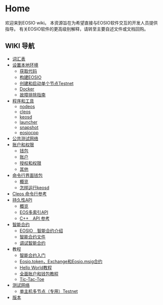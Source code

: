 # Home

欢迎来到EOSIO wiki。 本资源旨在为希望直接与EOSIO软件交互的开发人员提供指导。 有关EOSIO软件的更高级别解释，请转至主要自述文件或文档回购。

## WIKI 导航

- [词汇表]()
- [设置本地环境]()
    - [获取代码]()
    - [构建EOSIO]()
    - [创建和启动单个节点Testnet]()
    - [Docker]()
    - [故障排除指南]()
- [程序和工具]()
    - [nodeos]()
    - [cleos]()
    - [keosd]()
    - [launcher]()
    - [snapshot]()
    - [eosiocpp]()
- [公共测试网络]()
- [账户和权限]()
    - [钱包]()
    - [账户]()   
    - [授权和权限]()   
    - [其他]()   
- [命令行界面钱包]()   
    - [概览]()   
    - [怎样运行keosd]()   
- [Cleos 命令行参考]()   
- [持久性API]()   
    - [概览]()   
    - [EOS多索引API]()   
    - [C++　API 参考]()   
- [智能合约]()   
    - [EOSIO　智能合约介绍]()   
    - [智能合约文件]()   
    - [调试智能合约]()   
- 教程   
    - [智能合约入门]()   
    - [Eosio.token，Exchange和Eosio.msig合约]()   
    - [Hello World教程]()   
    - [全面账户和钱包教程]()   
    - [Tic-Tac-Toe]()   
- [测试网络]()   
    - [单主机多节点（专用）Testnet]()   
- [版本](/版本.md)   
